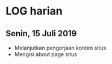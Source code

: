 # LOG harian
## Senin, 15 Juli 2019
- Melanjutkan pengerjaan konten situs
- Mengisi about page situs
